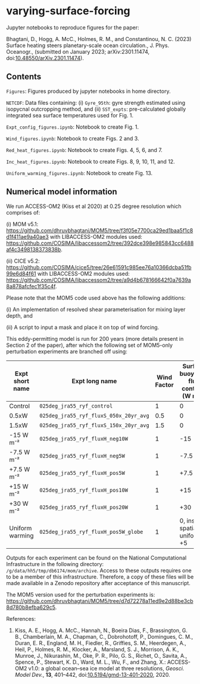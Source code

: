 # varying-surface-forcing

Jupyter notebooks to reproduce figures for the paper:

Bhagtani, D., Hogg, A. McC., Holmes, R. M., and Constantinou, N. C. (2023) Surface heating steers planetary-scale ocean circulation., J. Phys. Oceanogr., (submitted on January 2023; arXiv:2301.11474, doi:[10.48550/arXiv.2301.11474](https://doi.org/10.48550/arXiv.2301.11474)).

## Contents

`Figures`: Figures produced by jupyter notebooks in home directory.

`NETCDF`: Data files containing:
  (i) `Gyre_95th`: gyre strength estimated using isopycnal outcropping method, and
  (ii) `SST_expts`: pre-calculated globally integrated sea surface temperatures used for Fig. 1.

`Expt_config_figures.ipynb`: Notebook to create Fig. 1.

`Wind_figures.ipynb`: Notebook to create Figs. 2 and 3.

`Red_heat_figures.ipynb`: Notebook to create Figs. 4, 5, 6, and 7.

`Inc_heat_figures.ipynb`: Notebook to create Figs. 8, 9, 10, 11, and 12.

`Uniform_warming_figures.ipynb`: Notebook to create Fig. 13.

## Numerical model information 

We run ACCESS-OM2 (Kiss et al 2020) at 0.25 degree resolution which comprises of:

(i) MOM v5.1: https://github.com/dhruvbhagtani/MOM5/tree/f3f05e7700ca29ed1baa5f1c8d1f411ae9a40ae3 with LIBACCESS-OM2 modules used: https://github.com/COSIMA/libaccessom2/tree/392dce398e985843cc6488af4c3498138373838b.

(ii) CICE v5.2: https://github.com/COSIMA/cice5/tree/26e61591c985ee76a10366dcba51fb99e6d84f61 with LIBACCESS-OM2 modules used: https://github.com/COSIMA/libaccessom2/tree/a9d4b678166642f0a7639a8a878afcfec1f35c4f.

Please note that the MOM5 code used above has the following additions:

(i) An implementation of resolved shear parameterisation for mixing layer depth, and 

(ii) A script to input a mask and place it on top of wind forcing.

This eddy-permitting model is run for 200 years (more details present in Section 2 of the paper), after which the following set of MOM5-only perturbation experiments are branched off using:

| Expt short name    | Expt long name | Wind Factor | Surface buoyancy flux contrast (W m⁻²) | Region | 
| ------------------ | ----------- | ----------- | -------------------------------------- | ------ |
| Control            | `025deg_jra55_ryf_control` | 1 | 0 | G |
| 0.5xW            | `025deg_jra55_ryf_fluxS_050x_20yr_avg` | 0.5 | 0 | G |
| 1.5xW            | `025deg_jra55_ryf_fluxS_150x_20yr_avg` | 1.5 | 0 | G |
| -15 W m⁻²            | `025deg_jra55_ryf_fluxH_neg10W` | 1 | -15 | G - T |
| -7.5 W m⁻²            | `025deg_jra55_ryf_fluxH_neg5W` | 1 | -7.5 | G - T |
| +7.5 W m⁻²            | `025deg_jra55_ryf_fluxH_pos5W` | 1 | +7.5 | G - T |
| +15 W m⁻²            | `025deg_jra55_ryf_fluxH_pos10W` | 1 | +15 | G - T |
| +30 W m⁻²            | `025deg_jra55_ryf_fluxH_pos20W` | 1 | +30 | G - T |
| Uniform warming      | `025deg_jra55_ryf_fluxH_pos5W_globe` | 1 | 0, instead spatially uniform +5 | G |

Outputs for each experiment can be found on the National Computational Infrastructure in the following directory: `/g/data/hh5/tmp/db6174/mom/archive`. Access to these outputs requires one to be a member of this infrastructure. Therefore, a copy of these files will be made available in a Zenodo repository after acceptance of this manuscript.

The MOM5 version used for the perturbation experiments is: https://github.com/dhruvbhagtani/MOM5/tree/d7d72278a11ed9e2d88be3cb8d780b8efba629c5.

References:
1. Kiss, A. E., Hogg, A. McC., Hannah, N., Boeira Dias, F., Brassington, G. B., Chamberlain, M. A., Chapman, C., Dobrohotoff, P., Domingues, C. M., Duran, E. R., England, M. H., Fiedler, R., Griffies, S. M., Heerdegen, A., Heil, P., Holmes, R. M., Klocker, A., Marsland, S. J., Morrison, A. K., Munroe, J., Nikurashin, M., Oke, P. R., Pilo, G. S., Richet, O., Savita, A., Spence, P., Stewart, K. D., Ward, M. L., Wu, F., and Zhang, X.: ACCESS-OM2 v1.0: a global ocean–sea ice model at three resolutions, _Geosci. Model Dev._, **13**, 401–442, doi:[10.5194/gmd-13-401-2020](https://doi.org/10.5194/gmd-13-401-2020), 2020.
